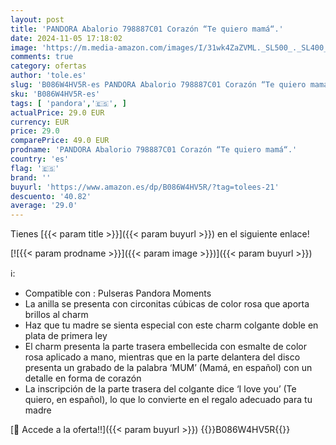 ```yaml
---
layout: post
title: 'PANDORA Abalorio 798887C01 Corazón “Te quiero mamá“.'
date: 2024-11-05 17:18:02
image: 'https://m.media-amazon.com/images/I/31wk4ZaZVML._SL500_._SL400_.jpg'
comments: true
category: ofertas
author: 'tole.es'
slug: 'B086W4HV5R-es PANDORA Abalorio 798887C01 Corazón “Te quiero mamá“.'
sku: 'B086W4HV5R-es'
tags: [ 'pandora','🇪🇸', ]
actualPrice: 29.0 EUR
currency: EUR
price: 29.0
comparePrice: 49.0 EUR
prodname: 'PANDORA Abalorio 798887C01 Corazón “Te quiero mamá“.'
country: 'es'
flag: '🇪🇸'
brand: ''
buyurl: 'https://www.amazon.es/dp/B086W4HV5R/?tag=tolees-21'
descuento: '40.82'
average: '29.0'
---
```


Tienes [{{< param title >}}]({{< param buyurl >}}) en el siguiente enlace!

[![{{< param prodname >}}]({{< param image >}})]({{< param buyurl >}})

ℹ️:

- Compatible con : Pulseras Pandora Moments
- La anilla se presenta con circonitas cúbicas de color rosa que aporta brillos al charm
- Haz que tu madre se sienta especial con este charm colgante doble en plata de primera ley
- El charm presenta la parte trasera embellecida con esmalte de color rosa aplicado a mano, mientras que en la parte delantera del disco presenta un grabado de la palabra ‘MUM’ (Mamá, en español) con un detalle en forma de corazón
- La inscripción de la parte trasera del colgante dice ‘I love you’ (Te quiero, en español), lo que lo convierte en el regalo adecuado para tu madre

[🛒 Accede a la oferta!!]({{< param buyurl >}})
{{<world>}}B086W4HV5R{{</world>}}
